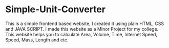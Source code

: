 # Simple-Unit-Converter
This is a simple frontend based website, I created it using plain HTML, CSS and JAVA SCRIPT. I made this website as a Minor Project for my college. This website helps you to calculate Area, Volume, Time, Internet Speed, Speed, Mass, Length and etc.